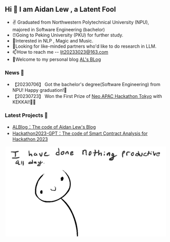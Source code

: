 ## Hi 👋 I am Aidan Lew ,  a Latent Fool

- ✌ Graduated from Northwestern Polytechnical University (NPU), majored in Software Engineering (bachelor)
- ⏰Going to Peking University (PKU) for further study.
- 👀Interested in NLP , Magic and Music.
- 💞️Looking for like-minded partners who'd like to do research in LLM. 
- 📫How to reach me -- ljt20233023@163.com
- 🌝Welcome to my personal blog [AL's BLog](http://www.yuguang.zone/)

### News 📰
- 【20230706】 Got the bachelor's degree(Software Engineering) from NPU! Happy graduation!🎉
- 【20230723】 Won the First Prize of [Neo APAC Hackathon Tokyo](https://hackathon.neo.org/station/tokyo/) with KEKKAI!🎉🎉

### Latest Projects 💌
- [ALBlog：The code of Aidan Lew's Blog](https://github.com/AL-377/ALBlog)
- [Hackathon2023-GPT：The code of Smart Contract Analysis for Hackathon 2023](https://github.com/AL-377/Hackathon2023-GPT)


<div  align="center">
<img src="https://github.com/AL-377/AL-377/blob/main/me.gif">  
</div>

